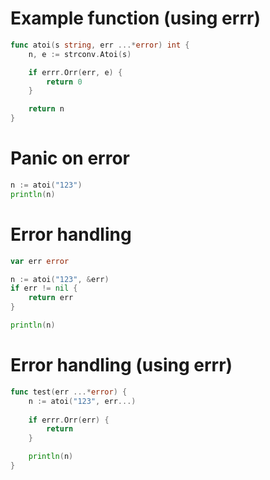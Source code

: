 # Example function (using errr)
```go
func atoi(s string, err ...*error) int {
    n, e := strconv.Atoi(s)

    if errr.Orr(err, e) {
        return 0
    }

    return n
}
```

# Panic on error
```go
n := atoi("123")
println(n)
```

# Error handling
```go
var err error

n := atoi("123", &err)
if err != nil {
    return err
}

println(n)
```

# Error handling (using errr)
```go
func test(err ...*error) {
    n := atoi("123", err...)
    
    if errr.Orr(err) {
        return
    }

    println(n)
}
```